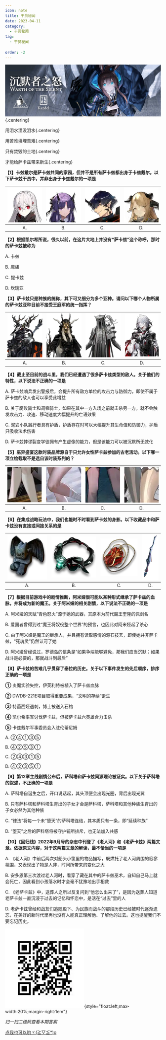```yaml
---
icon: note
title: 干员秘闻
date: 2023-04-11
category:
  - 干员秘闻
tag:
  - 干员秘闻

order: -2
---
```

<!-- more -->

![](./res/ope_sec/topic.webp) {.centering}

用泪水湮没泪水{.centering}

用苦难填埋苦难{.centering}

只有焚毁的土地{.centering}

才能给萨卡兹带来新生{.centering}

**【1】卡兹戴尔是萨卡兹共同的家园，但并不是所有萨卡兹都出身于卡兹戴尔。以下萨卡兹干员中，并非出身于卡兹戴尔的一项是**

| ![](./res/ope_sec/q1_1.webp) | ![](./res/ope_sec/q1_2.webp) | ![](./res/ope_sec/q1_3.webp) | ![](./res/ope_sec/q1_4.webp) |
| :---: | :---: | :---: | :---: |
| A. | B. | C. | D. |

**【2】根据凯尔希所说，很久以前，在这片大地上并没有“萨卡兹”这个称呼，那时的萨卡兹被称为**

A. 卡兹

B. 魔族

C. 提卡兹

D. 坎瑞亚

**【3】萨卡兹只是种族的统称，其下可又细分为多个亚种。请问以下哪个人物所属的萨卡兹亚种目前不接受王庭军的统一指挥？**

| ![](./res/ope_sec/q3_1.webp) | ![](./res/ope_sec/q3_2.webp) | ![](./res/ope_sec/q3_3.webp) | ![](./res/ope_sec/q3_4.webp) |
| :---: | :---: | :---: | :---: |
| A. | B. | C. | D. |

**【4】截止至目前的战斗里，我们已经遭遇了很多萨卡兹类型的敌人。关于他们的特性，以下说法不正确的一项是**

A. 萨卡兹哨兵发出警报后，会提升所有敌方单位的攻击力与防御力，即使不属于萨卡兹的敌人也可以享受此增益

B. 关于腐败骑士和凋零骑士，如果在其中一方入场之前就击杀另一方，就不会触发攻击力、攻速、移动速度大幅提升的亡语效果

C. 泥岩小队践行者具有护盾，护盾存在时可以大幅提升其生命值和防御力，护盾只吸收法术伤害

D. 萨卡兹悖谬裂变学徒拥有产生虚像的能力，但是该能力可以被沉默所无效化

**【5】巫异盛宴这款时装品牌源自于只允许女性萨卡兹参加的古老活动。以下哪一项立绘截取不是选自该时装系列的？**

| ![](./res/ope_sec/q5_1.webp) | ![](./res/ope_sec/q5_2.webp) | ![](./res/ope_sec/q5_3.webp) | ![](./res/ope_sec/q5_4.webp) |
| :---: | :---: | :---: | :---: |
| A. | B. | C. | D. |

**【6】在集成战略玩法中，我们也能时不时看到萨卡兹的身影。以下收藏品中和萨卡兹没有直接或间接关系的是**

| ![](./res/ope_sec/q6_1.webp) | ![](./res/ope_sec/q6_2.webp) | ![](./res/ope_sec/q6_3.webp) | ![](./res/ope_sec/q6_4.webp) |
| :---: | :---: | :---: | :---: |
| A. | B. | C. | D. |

**【7】根据目前游戏中的剧情推断，阿米娅很可能以某种形式继承了萨卡兹的血脉，并将成为新的魔王。关于阿米娅的相关剧情，以下说法不正确的一项是**

A. 阿米娅的天赋“青色怒火”源于她的武器，其原本为前代魔王奎隆的佩剑名

B. 爱国者曾得到过“魔王将奴役整个世界”的预言，也因此对阿米娅起了杀心

C. 由于阿米娅是魔王的继承人，并且拥有读取感情的源石技艺，即使她并非萨卡兹，“死魂灵”仍然认可了她

D. 阿米娅曾经说过，罗德岛的信条是“如果争端能够避免，那我们应当沉默；如果战斗是必要的，那就战斗到最后”

**【8】萨卡兹的苦难几乎贯穿了泰拉的历史。关于以下事件发生的先后顺序，排序正确的一项是**

**①** 炎魔实验失控，伊芙利特被植入了萨卡兹血脉

**②** DWDB-221E项目取得重要成果，“文明的存续”诞生

**③** 特蕾西娅遇刺，博士被送入石棺

**④** 凯尔希率军讨伐萨卡兹，但被萨卡兹六英雄合力击杀

**⑤** 卡兹戴尔军事委员会入驻伦蒂尼姆

A. ②④①③⑤

B. ④②⑤③①

C. ②④③①⑤

D. ④②③⑤①

**【9】第12章主线剧情公布后，萨科塔和萨卡兹同源理论被证实。以下关于萨科塔的叙述，不正确的一项是**

A. 萨科塔自诞生之后，开口说话起，其头顶便会出现光圈，背后出现光翼

B. 只有萨科塔和萨科塔生育出的子女才会是萨科塔，萨科塔和其他种族生育出的子女必然为其他种族

C. “律法”将每一个未“堕天”的萨科塔连结，其本质只有一条，即“延续种族”

D. “堕天”之后的萨科塔将被守护铳所排斥，也无法加入共感

**【10】《回归线》2022年9月号的杂志中刊登了《老人河》和《老萨卡兹》两篇文章。依据原文内容，对于这两篇文章的解读，最不恰当的一项是**

A. 《老人河》中前后两次对船头小筐里的物品描写，既烘托了老人河周围的寂寥氛围，又表现出了物是人非，时间所带来的变化之大

B. 安多恩第三次渡过老人河时，看穿了藏在其中的萨卡兹巫术，自知自己马上就会死亡，因此看到小孩落水时才会毫不犹豫地出手相救

C. 《老萨卡兹》中，送葬人之所以反复问到“他怎么出来了”，是因为送葬人知道老萨卡兹一直沉浸于过去的记忆和怀恋中，是活在“过去”里的人

D. 老萨卡兹曾经和战友们追随殿下、为民族而战斗的那段历史已经被时代逐渐遗忘，在美好的新时代里再也没有人能真正理解他、了解他的过去。这也提醒我们不要忘记历史。

![](./res/ope_sec/answer.webp){style="float:left;max-width:20%;margin-right:1em"}

*扫一扫二维码查看本期答案*

[点我也可以哟ヾ(≧▽≦*)o](https://www.wjx.cn/vm/m0QHMI0.aspx)<eod />

<Ads />